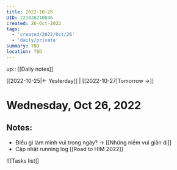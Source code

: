 ```yaml
---
title: 2022-10-26
UID: 221026210846
created: 26-Oct-2022
tags:
  - 'created/2022/Oct/26'
  - 'daily/private'
summary: TBD
location: TBD
---
```

up:: [[Daily notes]]

[[2022-10-25|<- Yesterday]] | [[2022-10-27|Tomorrow ->]]
# Wednesday, Oct 26, 2022

## Notes:

- Điều gì làm mình vui trong ngày? -> [[Những niềm vui giản dị]]
- Cập nhật running log [[Road to HIM 2022]]



![[Tasks list]]

